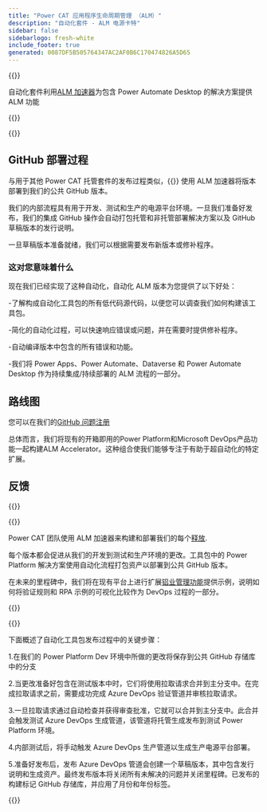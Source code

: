 ```yaml
---
title: "Power CAT 应用程序生命周期管理 （ALM）"
description: "自动化套件 - ALM 电源卡特"
sidebar: false
sidebarlogo: fresh-white
include_footer: true
generated: 0087DF5B505764347AC2AF0B6C170474826A5D65
---
```


{{<slideStyles>}}

<div class="optional">

自动化套件利用[ALM 加速器](https://aka.ms/aa4pp)为包含 Power Automate Desktop 的解决方案提供 ALM 功能

</div>

{{<presentation slides="1,2">}}


<div class="optional">

{{<presentationStyles>}}

## GitHub 部署过程

与用于其他 Power CAT 托管套件的发布过程类似，{{<product-name>}} 使用 ALM 加速器将版本部署到我们的公共 GitHub 版本。

我们的内部流程具有用于开发、测试和生产的电源平台环境。一旦我们准备好发布，我们的集成 GitHub 操作会自动打包托管和非托管部署解决方案以及 GitHub 草稿版本的发行说明。

一旦草稿版本准备就绪，我们可以根据需要发布新版本或修补程序。

### 这对您意味着什么

现在我们已经实现了这种自动化，自动化 ALM 版本为您提供了以下好处：

-了解构成自动化工具包的所有低代码源代码，以便您可以调查我们如何构建该工具包。

-简化的自动化过程，可以快速响应错误或问题，并在需要时提供修补程序。

-自动编译版本中包含的所有错误和功能。

-我们将 Power Apps、Power Automate、Dataverse 和 Power Automate Desktop 作为持续集成/持续部署的 ALM 流程的一部分。

## 路线图

您可以在我们的[GitHub 问题注册](https://github.com/microsoft/powercat-automation-kit/issues?q=is%3Aissue+is%3Aopen+label%3Aalm)

总体而言，我们将现有的开箱即用的Power Platform和Microsoft DevOps产品功能一起构建ALM Accelerator。这种组合使我们能够专注于有助于超自动化的特定扩展。

## 反馈

{{<questions name="/content/zh-hans/features/alm/powercat.json" completed="感谢您提供反馈" shownavigationbuttons="false" locale="zh-hans">}}

</div>

{{<slide  id="slide1" audio="features/alm/powercat/overview.mp3" description="Power CAT ALM Overview" localImage="/images/illustrations/alm-roadmap-2022-11.svg" >}}

Power CAT 团队使用 ALM 加速器来构建和部署我们的每个[释放](https://github.com/microsoft/powercat-automation-kit/releases).

每个版本都会促进从我们的开发到测试和生产环境的更改。工具包中的 Power Platform 解决方案使用自动化流程打包资产以部署到公共 GitHub 版本。

在未来的里程碑中，我们将在现有平台上进行扩展[铝业管理功能](/zh-hans/features/alm)提供示例，说明如何将验证规则和 RPA 示例的可视化比较作为 DevOps 过程的一部分。

{{</slide>}}

{{<slide  id="slide2" audio="features/alm/powercat/release-process.mp3" description="Power CAT Automation Kit Release Checker" localImage="/images/illustrations/alm-powercat-process.svg" >}}

下面概述了自动化工具包发布过程中的关键步骤：

1.在我们的 Power Platform Dev 环境中所做的更改将保存到公共 GitHub 存储库中的分支

2.当更改准备好包含在测试版本中时，它们将使用拉取请求合并到主分支中。在完成拉取请求之前，需要成功完成 Azure DevOps 验证管道并审核拉取请求。

3.一旦拉取请求通过自动检查并获得审查批准，它就可以合并到主分支中。此合并会触发测试 Azure DevOps 生成管道，该管道将托管生成发布到测试 Power Platform 环境。

4.内部测试后，将手动触发 Azure DevOps 生产管道以生成生产电源平台部署。

5.准备好发布后，发布 Azure DevOps 管道会创建一个草稿版本，其中包含发行说明和生成资产。最终发布版本将关闭所有未解决的问题并关闭里程碑。已发布的构建标记 GitHub 存储库，并应用了月份和年份标签。

{{</slide>}}
